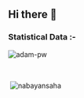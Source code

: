 ## Hi there 👋

<!--
**Codeblade98/Codeblade98** is a ✨ _special_ ✨ repository because its `README.md` (this file) appears on your GitHub profile.

Here are some ideas to get you started:

- 🔭 I’m currently working on ...
- 🌱 I’m currently learning ...
- 👯 I’m looking to collaborate on ...
- 🤔 I’m looking for help with ...
- 💬 Ask me about ...
- 📫 How to reach me: ...
- 😄 Pronouns: ...
- ⚡ Fun fact: ...
-->
<h3>Statistical Data :-</h3>
<p><img align="center"
    src="https://github-readme-stats.vercel.app/api/top-langs?username=Codeblade98&show_icons=true&locale=en&bg_color=0d1117&text_color=ffffff&layout=compact"
    alt="adam-pw" 
    bg_color=#808080/></p>

<br>

<p>&nbsp;<img align="center" src="https://github-readme-stats.vercel.app/api?username=Codeblade98&show_icons=true&locale=en&bg_color=0d1117&text_color=ffffff&repo=convoychat"
    alt="nabayansaha" /></p>
